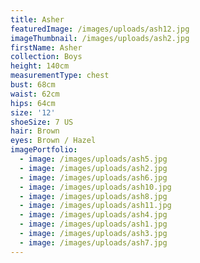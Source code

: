 ```yaml
---
title: Asher
featuredImage: /images/uploads/ash12.jpg
imageThumbnail: /images/uploads/ash2.jpg
firstName: Asher
collection: Boys
height: 140cm
measurementType: chest
bust: 68cm
waist: 62cm
hips: 64cm
size: '12'
shoeSize: 7 US
hair: Brown
eyes: Brown / Hazel
imagePortfolio:
  - image: /images/uploads/ash5.jpg
  - image: /images/uploads/ash2.jpg
  - image: /images/uploads/ash6.jpg
  - image: /images/uploads/ash10.jpg
  - image: /images/uploads/ash8.jpg
  - image: /images/uploads/ash11.jpg
  - image: /images/uploads/ash4.jpg
  - image: /images/uploads/ash1.jpg
  - image: /images/uploads/ash3.jpg
  - image: /images/uploads/ash7.jpg
---
```



